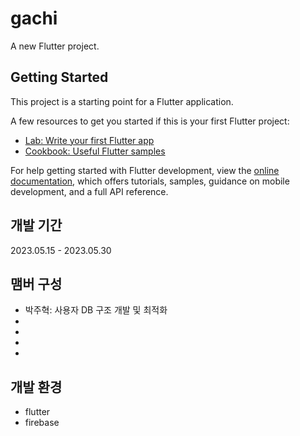 # gachi

A new Flutter project.

## Getting Started

This project is a starting point for a Flutter application.

A few resources to get you started if this is your first Flutter project:

- [Lab: Write your first Flutter app](https://docs.flutter.dev/get-started/codelab)
- [Cookbook: Useful Flutter samples](https://docs.flutter.dev/cookbook)

For help getting started with Flutter development, view the
[online documentation](https://docs.flutter.dev/), which offers tutorials,
samples, guidance on mobile development, and a full API reference.

## 개발 기간
2023.05.15 - 2023.05.30

## 맴버 구성
- 박주혁: 사용자 DB 구조 개발 및 최적화
-
-
-
-

## 개발 환경
- flutter
- firebase

